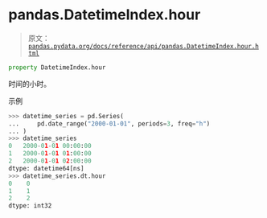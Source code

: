 # pandas.DatetimeIndex.hour

> 原文：[`pandas.pydata.org/docs/reference/api/pandas.DatetimeIndex.hour.html`](https://pandas.pydata.org/docs/reference/api/pandas.DatetimeIndex.hour.html)

```py
property DatetimeIndex.hour
```

时间的小时。

示例

```py
>>> datetime_series = pd.Series(
...     pd.date_range("2000-01-01", periods=3, freq="h")
... )
>>> datetime_series
0   2000-01-01 00:00:00
1   2000-01-01 01:00:00
2   2000-01-01 02:00:00
dtype: datetime64[ns]
>>> datetime_series.dt.hour
0    0
1    1
2    2
dtype: int32 
```
